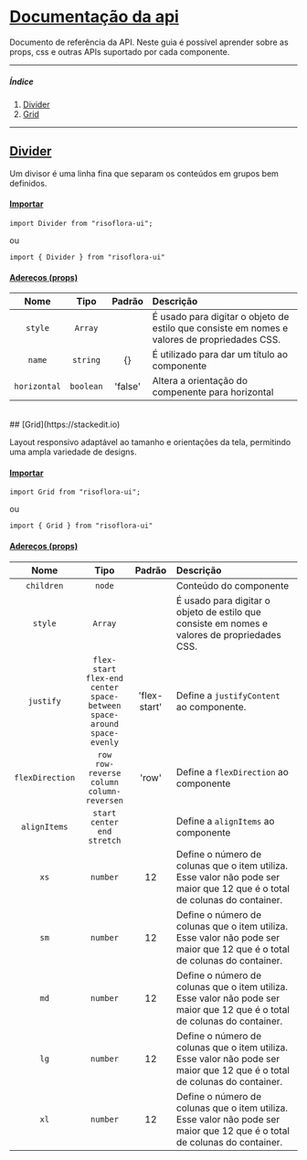 # [Documentação da api](https://stackedit.io)
Documento de referência da API. Neste guia é possível aprender sobre as props, css e outras APIs suportado por cada componente.

*******
##### Índice
 1. [Divider](#divider)
 1. [Grid](#grid)
*******

<div id='divider'/>

## [Divider](https://stackedit.io)

Um divisor é uma linha fina que separam os conteúdos em grupos bem definidos.

#### [Importar](https://stackedit.io)

```
import Divider from "risoflora-ui";
```
ou
````
import { Divider } from "risoflora-ui"
````

#### [Adereços (props)](https://stackedit.io)

| Nome  |Tipo  |Padrão |Descrição|
|:-----:|:----:|:-----:|:--------|
|`style`|`Array`||É usado para digitar o objeto de estilo que consiste em nomes e valores de propriedades CSS.|
|`name`|`string`|{}|É utilizado para dar um título ao componente|
|`horizontal`|`boolean`|'false'|Altera a orientação do compenente para horizontal|
<br />

<div id='grid'/>
## [Grid](https://stackedit.io)

Layout responsivo adaptável ao tamanho e orientações da tela, permitindo uma ampla variedade de designs.

#### [Importar](https://stackedit.io)

```
import Grid from "risoflora-ui";
```
ou
````
import { Grid } from "risoflora-ui"
````

#### [Adereços (props)](https://stackedit.io)

| Nome  |Tipo  |Padrão |Descrição|
|:-----:|:----:|:-----:|:--------|
|`children`|`node`||Conteúdo do componente|
|`style`|`Array`||É usado para digitar o objeto de estilo que consiste em nomes e valores de propriedades CSS.|
|`justify`|`flex-start`<br/>`flex-end`<br/>`center`<br/>`space-between`<br/>`space-around`<br/>`space-evenly`|'flex-start'|Define a `justifyContent` ao componente.|
|`flexDirection`|`row`<br/>`row-reverse`<br/>`column`<br/>`column-reversen`|'row'|Define a `flexDirection` ao componente|
|`alignItems`|`start`<br/>`center`<br/>`end`<br/>`stretch`||Define a `alignItems` ao componente|
|`xs`|`number`|12|Define o número de colunas que o item utiliza. Esse valor não pode ser maior que 12 que é o total de colunas do container.|
|`sm`|`number`|12|Define o número de colunas que o item utiliza. Esse valor não pode ser maior que 12 que é o total de colunas do container.|
|`md`|`number`|12|Define o número de colunas que o item utiliza. Esse valor não pode ser maior que 12 que é o total de colunas do container.|
|`lg`|`number`|12|Define o número de colunas que o item utiliza. Esse valor não pode ser maior que 12 que é o total de colunas do container.|
|`xl`|`number`|12|Define o número de colunas que o item utiliza. Esse valor não pode ser maior que 12 que é o total de colunas do container.|

